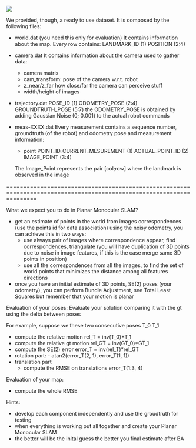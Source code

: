 ![](plots_best/animation.gif)


We provided, though, a ready to use dataset. It is composed by the following files:

- world.dat (you need this only for evaluation)
  It contains information about the map.
  Every row contains:
   LANDMARK_ID (1) POSITION (2:4)

- camera.dat
  It contains information about the camera used to gather data:
  - camera matrix
  - cam_transform: pose of the camera w.r.t. robot
  - z_near/z_far how close/far the camera can perceive stuff
  - width/height of images

- trajectory.dat
  POSE_ID (1) ODOMETRY_POSE (2:4) GROUNDTRUTH_POSE (5:7)
  the ODOMETRY_POSE is obtained by adding Gaussian Noise (0; 0.001) to the actual robot commands

- meas-XXXX.dat
  Every measurement contains a sequence number, groundtruth (of the robot) and odometry pose and measurement information:
  - point POINT_ID_CURRENT_MESUREMENT (1) ACTUAL_POINT_ID (2) IMAGE_POINT (3:4)

  The Image_Point represents the pair [col;row] where the landmark is observed in the image

=====================================================================================================================
 
What we expect you to do in Planar Monocular SLAM?
- get an estimate of points in the world from images correspondences (use the points id for data association) using the noisy odometry, you can achieve this in two ways:
	- use always pair of images where correspondence appear, find correspondences, triangulate (you will have duplication of 3D points due to noise in image features, if this is the case merge same 3D points in position) 
	- use all the correspondences from all the images, to find the set of world points that minimizes the distance among all features directions
- once you have an initial estimate of 3D points, SE(2) poses (your odometry), you can perform Bundle Adjustment, see Total Least Squares but remember that your motion is planar


Evaluation of your poses:
Evaluate your solution comparing it with the gt using the delta between poses

For example, suppose we these two consecutive poses
T_0 
T_1 

- compute the relative motion rel_T = inv(T_0)*T_1
- compute the relative gt motion rel_GT = inv(GT_0)*GT_1
- compute the SE(2) error error_T = inv(rel_T)*rel_GT
- rotation part:
        - atan2(error_T(2, 1), error_T(1, 1))
- translation part
	- compute the RMSE on translations error_T(1:3, 4) 

Evaluation of your map: 
- compute the whole RMSE    

Hints:
- develop each component independently and use the groudtruth for testing
- when everything is working put all together and create your Planar Monocular SLAM
- the better will be the inital guess the better you final estimate after BA

